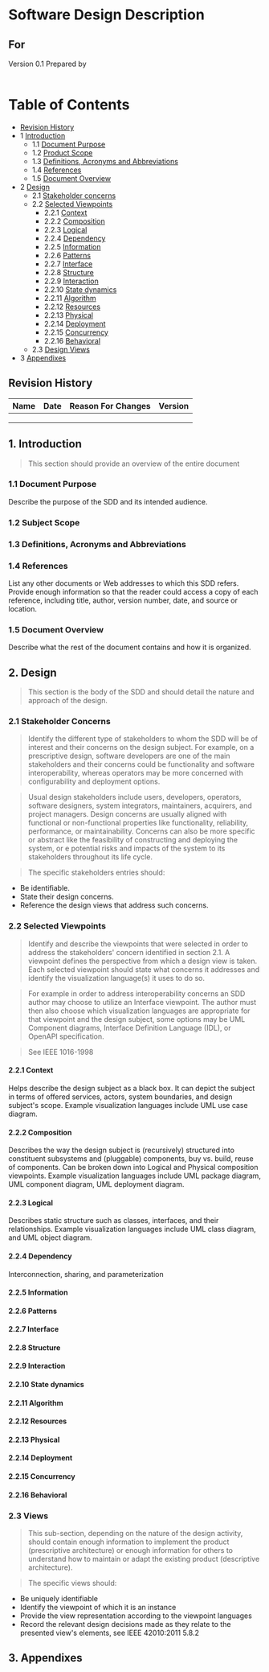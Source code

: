 # Software Design Description
## For <project name>

Version 0.1
Prepared by <author>  
<organization>  
<date created>  

Table of Contents
=================
* [Revision History](#revision-history)
* 1 [Introduction](#1-introduction)
  * 1.1 [Document Purpose](#11-document-purpose)
  * 1.2 [Product Scope](#12-product-scope)
  * 1.3 [Definitions, Acronyms and Abbreviations](#13-definitions-acronyms-and-abbreviations)
  * 1.4 [References](#14-references)
  * 1.5 [Document Overview](#15-document-overview)
* 2 [Design](#2-overall-description)
  * 2.1 [Stakeholder concerns](#21-stakeholder-concerns)
  * 2.2 [Selected Viewpoints](#22-selected-viewpoints)
    * 2.2.1 [Context](#221-context)
    * 2.2.2 [Composition](#222-composition)
    * 2.2.3 [Logical](#223-logical)
    * 2.2.4 [Dependency](#224-dependency)
    * 2.2.5 [Information](#225-information)
    * 2.2.6 [Patterns](#226-patterns)
    * 2.2.7 [Interface](#227-interface)
    * 2.2.8 [Structure](#228-structure)
    * 2.2.9 [Interaction](#229-interaction)
    * 2.2.10 [State dynamics](#2210-state-dynamics)
    * 2.2.11 [Algorithm](#2211-algorithm)
    * 2.2.12 [Resources](#2212-resources)
    * 2.2.13 [Physical](#2213-physical)
    * 2.2.14 [Deployment](#2214-deployment)
    * 2.2.15 [Concurrency](#2215-concurrency)
    * 2.2.16 [Behavioral](#2216-behavioral)
  * 2.3 [Design Views](#23-design-views)
* 3 [Appendixes](#3-appendixes)

## Revision History
| Name | Date    | Reason For Changes  | Version   |
| ---- | ------- | ------------------- | --------- |
|      |         |                     |           |
|      |         |                     |           |
|      |         |                     |           |

## 1. Introduction
> This section should provide an overview of the entire document

### 1.1 Document Purpose
Describe the purpose of the SDD and its intended audience.

### 1.2 Subject Scope
<!-- TODO -->

### 1.3 Definitions, Acronyms and Abbreviations

### 1.4 References
List any other documents or Web addresses to which this SDD refers. Provide enough information so that the reader could access a copy of each reference, including title, author, version number, date, and source or location.

### 1.5 Document Overview
Describe what the rest of the document contains and how it is organized.

## 2. Design
> This section is the body of the SDD and should detail the nature and approach of the design.

### 2.1 Stakeholder Concerns
> Identify the different type of stakeholders to whom the SDD will be of interest and their concerns on the design subject. For example, on a prescriptive design, software developers are one of the main stakeholders and their concerns could be functionality and software interoperability, whereas operators may be more concerned with configurability and deployment options.

> Usual design stakeholders include users, developers, operators, software designers, system integrators, maintainers, acquirers, and project managers. Design concerns are usually aligned with functional or non-functional properties like functionality, reliability, performance, or maintainability. Concerns can also be more specific or abstract like the feasibility of constructing and deploying the system, or e potential risks and impacts of the system to its stakeholders throughout its life cycle.

> The specific stakeholders entries should:
* Be identifiable.
* State their design concerns.
* Reference the design views that address such concerns.

### 2.2 Selected Viewpoints
> Identify and describe the viewpoints that were selected in order to address the stakeholders' concern identified in section 2.1. A viewpoint defines the perspective from which a design view is taken. Each selected viewpoint should state what concerns it addresses and identify the visualization language(s) it uses to do so.

> For example in order to address interoperability concerns an SDD author may choose to utilize an Interface viewpoint. The author must then also choose which visualization languages are appropriate for that viewpoint and the design subject, some options may be UML Component diagrams, Interface Definition Language (IDL), or OpenAPI specification.

> See IEEE 1016-1998

#### 2.2.1 Context
Helps describe the design subject as a black box. It can depict the subject in terms of offered services, actors, system boundaries, and design subject's scope. Example visualization languages include UML use case diagram.

#### 2.2.2 Composition
Describes the way the design subject is (recursively) structured into constituent subsystems and (pluggable) components, buy vs. build, reuse of components. Can be broken down into Logical and Physical composition viewpoints. Example visualization languages include UML package diagram, UML component diagram, UML deployment diagram.

#### 2.2.3 Logical
Describes static structure such as classes, interfaces, and their relationships. Example visualization languages include UML class diagram, and UML object diagram.

#### 2.2.4 Dependency
Interconnection, sharing, and parameterization

#### 2.2.5 Information
<!-- TODO -->
#### 2.2.6 Patterns
<!-- TODO -->
#### 2.2.7 Interface
<!-- TODO -->
#### 2.2.8 Structure
<!-- TODO -->
#### 2.2.9 Interaction
<!-- TODO -->
#### 2.2.10 State dynamics
<!-- TODO -->
#### 2.2.11 Algorithm
<!-- TODO -->
#### 2.2.12 Resources
<!-- TODO -->
#### 2.2.13 Physical
<!-- TODO -->
#### 2.2.14 Deployment
<!-- TODO -->
#### 2.2.15 Concurrency
<!-- TODO -->
#### 2.2.16 Behavioral
<!-- TODO -->

### 2.3 Views
> This sub-section, depending on the nature of the design activity, should contain enough information to implement the product (prescriptive architecture) or enough information for others to understand how to maintain or adapt the existing product (descriptive architecture).

> The specific views should:
* Be uniquely identifiable
* Identify the viewpoint of which it is an instance
* Provide the view representation according to the viewpoint languages
* Record the relevant design decisions made as they relate to the presented view's elements, see IEEE 42010:2011 5.8.2

## 3. Appendixes
